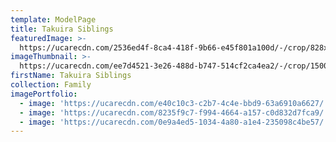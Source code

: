```yaml
---
template: ModelPage
title: Takuira Siblings
featuredImage: >-
  https://ucarecdn.com/2536ed4f-8ca4-418f-9b66-e45f801a100d/-/crop/828x429/0,22/-/preview/
imageThumbnail: >-
  https://ucarecdn.com/ee7d4521-3e26-488d-b747-514cf2ca4ea2/-/crop/1500x1910/196,0/-/preview/
firstName: Takuira Siblings
collection: Family
imagePortfolio:
  - image: 'https://ucarecdn.com/e40c10c3-c2b7-4c4e-bbd9-63a6910a6627/'
  - image: 'https://ucarecdn.com/8235f9c7-f994-4664-a157-c0d832d7fca9/'
  - image: 'https://ucarecdn.com/0e9a4ed5-1034-4a80-a1e4-235098c4be57/'
---
```


